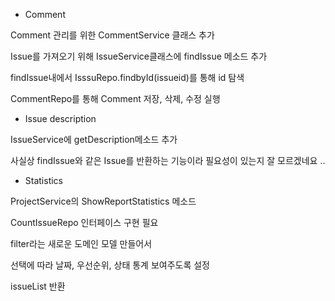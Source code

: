 +  Comment

Comment 관리를 위한 CommentService 클래스 추가

Issue를 가져오기 위해 IssueService클래스에 findIssue 메소드 추가

findIssue내에서 IsssuRepo.findbyId(issueid)를 통해 id 탐색

CommentRepo를 통해 Comment 저장, 삭제, 수정 실행


+  Issue description


IssueService에 getDescription메소드 추가

사실상 findIssue와 같은 Issue를 반환하는 기능이라 필요성이 있는지 잘 모르겠네요 ..

+  Statistics

ProjectService의 ShowReportStatistics 메소드

CountIssueRepo 인터페이스 구현 필요

filter라는 새로운 도메인 모델 만들어서

선택에 따라 날짜, 우선순위, 상태 통계 보여주도록 설정

issueList 반환
